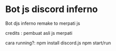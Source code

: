# Bot js discord inferno
Bot djs inferno remake to merpati js

credits : pembuat asli js merpati

cara running?:
npm install discord.js
npm start/run
